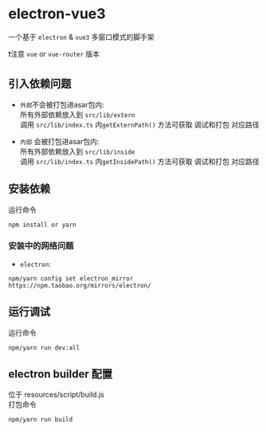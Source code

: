 # electron-vue3 
一个基于 `electron` & `vue3` 多窗口模式的脚手架

❗注意  `vue` or `vue-router` 版本

## 引入依赖问题
- `外部`不会被打包进asar包内:  
所有外部依赖放入到 `src/lib/extern`  
调用 `src/lib/index.ts`  内`getExternPath()` 方法可获取 调试和打包 对应路径   
  

- `内部` 会被打包进asar包内:  
  所有外部依赖放入到 `src/lib/inside`  
  调用 `src/lib/index.ts`  内`getInsidePath()` 方法可获取 调试和打包 对应路径

## 安装依赖
运行命令
```shell
npm install or yarn
```
### 安装中的网络问题
- `electron`:
```shell
npm/yarn config set electron_mirror https://npm.taobao.org/mirrors/electron/
```

## 运行调试
运行命令
```shell
npm/yarn run dev:all
```

## electron builder 配置
位于 resources/script/build.js  
打包命令
```shell
npm/yarn run build
```
